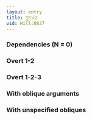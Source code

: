 ```yaml
---
layout: entry
title: དུད་√2
vid: Hill:0827
---
```

### Dependencies (N = 0)


### Overt 1-2


### Overt 1-2-3


### With oblique arguments


### With unspecified obliques
